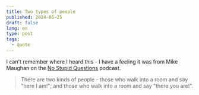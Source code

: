 ```yaml
---
title: Two types of people
published: 2024-06-25
draft: false
lang: en
type: post
tags:
  - quote
---
```


I can't remember where I heard this - I have a feeling it was from Mike Maughan on the [No Stupid Questions](https://freakonomics.com/series/nsq/) podcast.

> There are two kinds of people - those who walk into a room and say "here I am!"; and those who walk into a room and say "there you are!".
